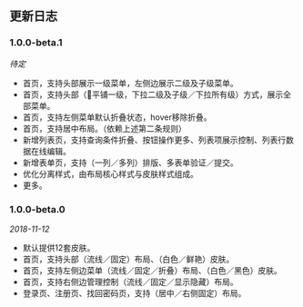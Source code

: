 ## 更新日志

### 1.0.0-beta.1

*待定*

- 首页，支持头部展示一级菜单，左侧边展示二级及子级菜单。
- 首页，支持头部（平铺一级，下拉二级及子级／下拉所有级）方式，展示全部菜单。
- 首页，支持左侧菜单默认折叠状态，hover移除折叠。
- 首页，支持居中布局。（依赖上述第二条规则）
- 新增列表页，支持查询条件折叠、按钮操作更多、列表项展示控制、列表行数据在线编辑。
- 新增表单页，支持（一列／多列）排版、多表单验证／提交。
- 优化分离样式，由布局核心样式与皮肤样式组成。
- 更多。

### 1.0.0-beta.0

*2018-11-12*

- 默认提供12套皮肤。
- 首页，支持头部（流线／固定）布局、（白色／鲜艳）皮肤。
- 首页，支持左侧边菜单（流线／固定／折叠）布局、（白色／黑色）皮肤。
- 首页，支持右侧边管理控制（流线／固定／显示隐藏）布局。
- 登录页、注册页、找回密码页，支持（居中／右侧固定）布局。
